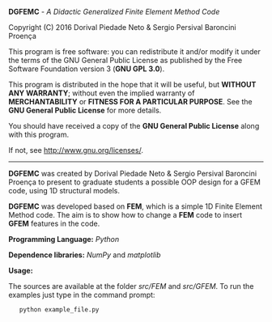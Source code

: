 __DGFEMC__ - _A Didactic Generalized Finite Element Method Code_

Copyright (C) 2016 Dorival Piedade Neto & Sergio Persival Baroncini Proença

This program is free software: you can redistribute it and/or modify
it under the terms of the GNU General Public License as published by
the Free Software Foundation version 3 (__GNU GPL 3.0__).

This program is distributed in the hope that it will be useful,
but __WITHOUT ANY WARRANTY__; without even the implied warranty of
__MERCHANTABILITY__ or __FITNESS FOR A PARTICULAR PURPOSE__. See the
__GNU General Public License__ for more details.

You should have received a copy of the __GNU General Public License__
along with this program.  

If not, see <http://www.gnu.org/licenses/>.

-------------------------------------------------------------------------------

__DGFEMC__ was created by Dorival Piedade Neto & Sergio Persival Baroncini Proença
to present to graduate students a possible OOP design for a GFEM code, using 
1D structural models.

__DGFEMC__ was developed based on __FEM__, which is a simple 1D Finite Element Method
code. The aim is to show how to change a __FEM__ code to insert __GFEM__ features in
the code.

__Programming Language:__ _Python_

__Dependence libraries:__ _NumPy_ and _matplotlib_

__Usage:__

The sources are available at the folder _src/FEM_ and _src/GFEM_.
To run the examples just type in the command prompt:

```
   python example_file.py
```

